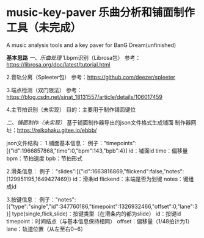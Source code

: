 # music-key-paver 乐曲分析和铺面制作工具（未完成）
A music analysis tools and a key paver for BanG Dream(unfinished)

**基本思路**
*一、乐曲处理*
1.bpm识别（Librosa包）
参考：https://librosa.org/doc/latest/tutorial.html

2.音轨分离（Spleeter包）
参考：https://github.com/deezer/spleeter

3.端点检测（双门限法）
参考：https://blog.csdn.net/sinat_18131557/article/details/106017459

4.主节拍识别（未实现）
目的：主要用于制作铺面键位

*二、铺面制作（未实现）*
基于铺面制作器导出的json文件格式生成铺面
制作器网址：https://reikohaku.gitee.io/ebbb/

json文件结构：
1.铺面基本信息：
例子："timepoints":[{"id":1966857868,"time":0,"bpm":143,"bpb":4}]
id：铺面id
time：偏移量
bpm：节拍速度
bpb：节拍形式

2.滑条信息：
例子："slides":[{"id":1663816869,"flickend":false,"notes":[129951195,1649427469]}
id：滑条id
flickend：末端是否为划键
notes：键组成id

3.按键信息：
例子："notes":[{"type":"single","id":347760186,"timepoint":1326932466,"offset":0,"lane":3}]
type(single,flick,slide)：按键类型（在滑条内的都为slide）
id：按键id
timepoint：时间结点（与基本信息保持相同）
offset：偏移量（1/48拍计为1）
lane：轨道位置（从左至右0~6）
